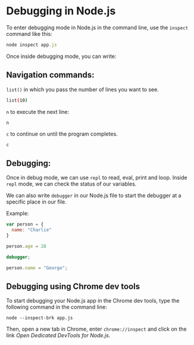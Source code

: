 # Debugging in Node.js

To enter debugging mode in Node.js in the command line, use the `inspect` command like this:

```javascript
node inspect app.js
```

Once inside debugging mode, you can write:

## Navigation commands:

`list()` in which you pass the number of lines you want to see.

```bash
list(10)
```

`n` to execute the next line:

```
n
```

`c` to continue on until the program completes.

```bash
c
```

## Debugging:

Once in debug mode, we can use `repl` to read, eval, print and loop. Inside `repl` mode, we can check the status of our variables.


We can also write `debugger` in our Node.js file to start the debugger at a specific place in our file.

Example:

```javascript
var person = {
  name: "Charlie"
}

person.age = 28

debugger;

person.name = "George";
```

## Debugging using Chrome dev tools

To start debugging your Node.js app in the Chrome dev tools, type the following command in the command line:

`node --inspect-brk app.js`

Then, open a new tab in Chrome, enter `chrome://inspect` and click on the link *Open Dedicated DevTools for Node.js*.
